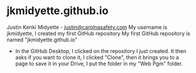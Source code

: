 # jkmidyette.github.io
Justin Kenki Midyette - justin@carolnasafety.com
My username is jkmidyette, I created my first GitHub repository
My first GitHub repository is named "jkmidyette.github.io"
- In the GitHub Desktop, I clicked on the repository I just created.
It then asks if you want to clone it, I clicked "Clone",
then it brings you to a page to save it in your Drive, I put the folder in my "Web Pgm" folder. 
